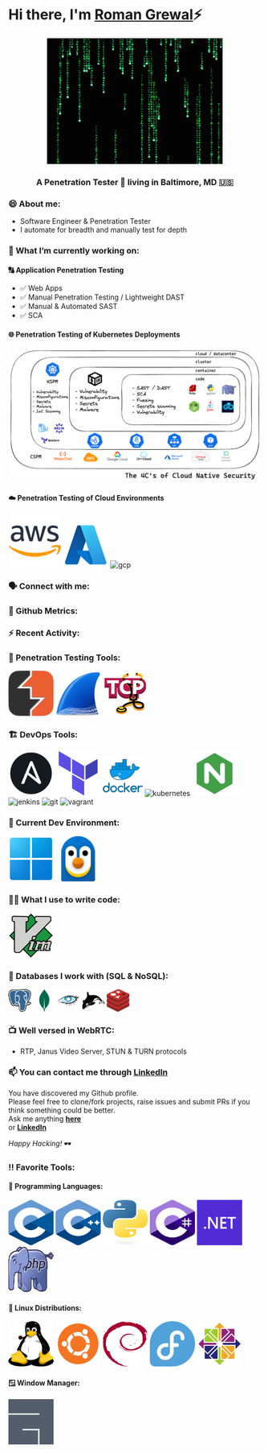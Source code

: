 <h1 align="left">
    Hi there, I'm <a href="https://www.linkedin.com/in/roman-grewal-99907b377" target="_blank">Roman Grewal</a>⚡
</h1>

<p align="center">
  <img src="./img/matrix.gif" height="250dp" >
</p>
<h3 align="center">
A Penetration Tester 🤖 living in Baltimore, MD 🇺🇸
</h3>

### 😄 About me:
- Software Engineer & Penetration Tester
- I automate for breadth and manually test for depth
  
### 🔭 What I’m currently working on:
#### 🔠 Application Penetration Testing
- ✅ Web Apps
- ✅ Manual Penetration Testing / Lightweight DAST
- ✅ Manual & Automated SAST
- ✅ SCA
#### 🌐 Penetration Testing of Kubernetes Deployments
![4c-cloud](./img/4c-cloud-native.png)
#### ☁️ Penetration Testing of Cloud Environments
<p align="left">
    <img src="https://raw.githubusercontent.com/devicons/devicon/master/icons/amazonwebservices/amazonwebservices-original-wordmark.svg" alt="aws" width="105" height="105"/>
    <img src="./img/Microsoft_Azure.svg.png" alt="azure" width="90" height="90"/>
    <img src="https://www.vectorlogo.zone/logos/google_cloud/google_cloud-icon.svg" alt="gcp" width="90" height="90"/>
</p>

### 🗣️ Connect with me:

### 🧰 Github Metrics:

### :zap: Recent Activity:

### 🔦 Penetration Testing Tools:
<p align="left">
    <img src="./img/burpsuite.png" alt="burpsuite" width="90" height="90"/>
    <img src="./img/wireshark.png" alt="wireshark" width="90" height="90"/>
    <img src="./img/tcpdump.svg" alt="tcpdump" width="90" height="90"/>
</p>

### 🏗️ DevOps Tools:
<p align="left">
    <img src="https://raw.githubusercontent.com/github/explore/80688e429a7d4ef2fca1e82350fe8e3517d3494d/topics/ansible/ansible.png" alt="ansible" width="90" height="90"/>
    <img src="./img/terraform.webp" alt="terraform" width="90" height="90"/>
    <img src="https://raw.githubusercontent.com/github/explore/80688e429a7d4ef2fca1e82350fe8e3517d3494d/topics/docker/docker.png" alt="docker" width="80" height="80"/> 
    <img src="https://www.vectorlogo.zone/logos/kubernetes/kubernetes-icon.svg" alt="kubernetes" width="90" height="90"/>
    <img src="./img/nginx.png" alt="nginx" width="90" height="90"/> 
    <img src="https://www.vectorlogo.zone/logos/jenkins/jenkins-icon.svg" alt="jenkins" width="90" height="90"/> 
    <img src="https://www.vectorlogo.zone/logos/git-scm/git-scm-icon.svg" alt="git" width="90" height="90"/> 
    <img src="https://www.vectorlogo.zone/logos/vagrantup/vagrantup-icon.svg" alt="vagrant" width="90" height="90"/>
</p>

### 🌿 Current Dev Environment:
<p align="left">
    <img src="./img/windows11.png" alt="windows" width="90" height="90"/>
    <img src="./img/Windows_Subsystem_for_Linux_icon.webp" alt="wsl" width="90" height="90"/>
</p>

### 🧑‍💻 What I use to write code:
<p align="left">
    <img src="./img/vim.png" alt="vim" width="90" height="90"/>
</p>

### 🦖 Databases I work with (SQL & NoSQL):
<p align="left">
    <img src="./img/postgres.png" alt="Postgres" width="45" height="45"/> 
    <img src="./img/mongodb.webp" alt="MongoDB" width="45" height="45"/> 
    <img src="./img/cassandra.png" alt="Cassandra" width="45" height="45"/> 
    <img src="./img/hbase.png" alt="HBase" width="45" height="45"/> 
    <img src="./img/redis.png" alt="Redis" width="45" height="45"/> 
</p>

### 📺 Well versed in WebRTC:
- RTP, Janus Video Server, STUN & TURN protocols
### 📫 You can contact me through [LinkedIn](https://www.linkedin.com/in/roman-grewal-99907b377)

<div align="left">
    
You have discovered my Github profile. <br>
Please feel free to clone/fork projects, raise issues and submit PRs if you think something could be better. <br>
Ask me anything <a href="https://github.com/romangrewal/romangrewal/issues/new"><b>here</b></a><br>
or <a href="https://www.linkedin.com/in/roman-grewal-99907b377"><b>LinkedIn</b></a>  <br>

<i>Happy Hacking!</i> 🕶️

</div>

### ‼️ Favorite Tools:
#### 💯 Programming Languages:
<p align="left">
    <img src="./img/cpl.png" alt="C" width="90" height="90"/> 
    <img src="./img/c++.png" alt="C++" width="90" height="90"/> 
    <img src="./img/python.png" alt="Python" width="90" height="90"/> 
    <img src="./img/csharp.png" alt="C#" width="90" height="90"/> 
    <img src="./img/Microsoft_.NET_logo.png" alt=".NET" width="90" height="90"/> 
    <img src="./img/php.png" alt="PHP" width="90" height="90"/> 
</p>

#### 🐧 Linux Distributions:
<p align="left">
    <img src="./img/slackware.png" alt="slackware" width="90" height="90"/> 
    <img src="./img/ubuntu.png" alt="ubuntu" width="90" height="90"/> 
    <img src="./img/debian.png" alt="debian" width="90" height="90"/> 
    <img src="./img/fedora.png" alt="fedora" width="90" height="90"/> 
    <img src="./img/CentOS.png" alt="centos" width="90" height="90"/> 
</p>

#### 🪟 Window Manager:
<p align="left">
    <img src="./img/awesome64.png" alt="awesomewm" width="90" height="90"/> 
</p>

